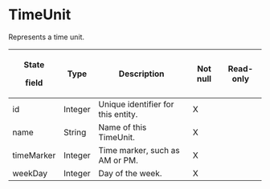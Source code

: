 # TimeUnit

Represents a time unit. 

<table>
<thead>
<tr class="header">
<th><p><strong>State</strong></p>
<p><strong>field</strong></p></th>
<th><strong>Type</strong></th>
<th><strong>Description</strong></th>
<th><strong>Not null</strong></th>
<th><strong>Read-only</strong></th>
</tr>
</thead>
<tbody>
<tr class="odd">
<td>id</td>
<td>Integer</td>
<td>Unique identifier for this entity.</td>
<td>X</td>
<td> </td>
</tr>
<tr class="even">
<td>name</td>
<td>String</td>
<td>Name of this TimeUnit.</td>
<td>X</td>
<td></td>
</tr>
<tr class="odd">
<td>timeMarker</td>
<td>Integer</td>
<td>Time marker, such as AM or PM.</td>
<td>X</td>
<td> </td>
</tr>
<tr class="even">
<td>weekDay</td>
<td>Integer</td>
<td>Day of the week.</td>
<td>X</td>
<td> </td>
</tr>
</tbody>
</table>
